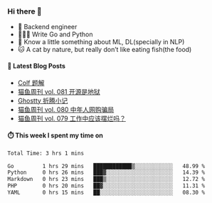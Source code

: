 ### Hi there 👋

- 🔧 Backend engineer
- 👨🏻‍💻 Write Go and Python
- 🔭 Know a little something about ML, DL(specially in NLP)
- 🐱 A cat by nature, but really don’t like eating fish(the food)

#### 📖 Latest Blog Posts
<!-- BLOG-POST-LIST:START -->
- [Colf 题解](https://ameow.xyz/archives/colf-solutions)
- [猫鱼周刊 vol. 081 开源是地狱](https://ameow.xyz/archives/weekly-081)
- [Ghostty 折腾小记](https://ameow.xyz/archives/configuring-ghostty)
- [猫鱼周刊 vol. 080 中年人网购骗局](https://ameow.xyz/archives/weekly-080)
- [猫鱼周刊 vol. 079 工作中应该摆烂吗？](https://ameow.xyz/archives/weekly-079)
<!-- BLOG-POST-LIST:END -->

#### ⏱️ This week I spent my time on
<!--START_SECTION:waka-->

```txt
Total Time: 3 hrs 1 mins

Go         1 hrs 29 mins   ████████████▒░░░░░░░░░░░░   48.99 %
Python     0 hrs 26 mins   ███▓░░░░░░░░░░░░░░░░░░░░░   14.39 %
Markdown   0 hrs 23 mins   ███▒░░░░░░░░░░░░░░░░░░░░░   12.72 %
PHP        0 hrs 20 mins   ██▓░░░░░░░░░░░░░░░░░░░░░░   11.31 %
YAML       0 hrs 15 mins   ██░░░░░░░░░░░░░░░░░░░░░░░   08.30 %
```

<!--END_SECTION:waka-->

<!--
**LeslieLeung/LeslieLeung** is a ✨ _special_ ✨ repository because its `README.md` (this file) appears on your GitHub profile.

Here are some ideas to get you started:

- 🔭 I’m currently working on ...
- 🌱 I’m currently learning ...
- 👯 I’m looking to collaborate on ...
- 🤔 I’m looking for help with ...
- 💬 Ask me about ...
- 📫 How to reach me: ...
- 😄 Pronouns: ...
- ⚡ Fun fact: ...
-->
